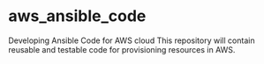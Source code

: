 # aws_ansible_code
Developing Ansible Code for AWS cloud
This repository will contain reusable and testable code for provisioning resources in AWS.

